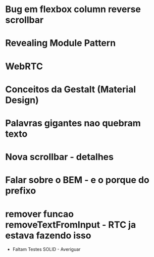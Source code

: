 # Bug em flexbox column reverse scrollbar
# Revealing Module Pattern
# WebRTC
# Conceitos da Gestalt (Material Design)
# Palavras gigantes nao quebram texto
# Nova scrollbar - detalhes
# Falar sobre o BEM - e o porque do prefixo
# remover funcao removeTextFromInput - RTC ja estava fazendo isso

- Faltam
Testes
SOLID - Averiguar
